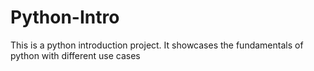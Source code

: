 # Python-Intro
This is a python introduction project. It showcases the fundamentals of python with different use cases
